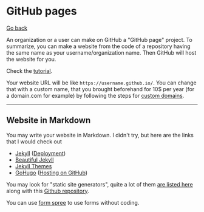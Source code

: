 # GitHub pages

[Go back](../index.md#advanced-concepts)

An organization or a user can make on GitHub a "GitHub page" project. To summarize, you can make a website from the code of a repository having the same name as your username/organization name. Then GitHub will host the website for you.

Check the [tutorial](https://pages.github.com/).

Your website URL will be like `https://username.github.io/`. You can change that with a custom name, that you brought beforehand for 10$ per year (for a domain.com
for example) by following the steps for [custom domains](https://docs.github.com/en/pages/configuring-a-custom-domain-for-your-github-pages-site/about-custom-domains-and-github-pages).

<hr class="sl">

## Website in Markdown

You may write your website in Markdown. I didn't try, but here are the links that I would check out

* [Jekyll](https://jekyllrb.com/docs/) ([Deployment](https://jekyllrb.com/docs/deployment/automated/))
* [Beautiful Jekyll](https://beautifuljekyll.com/)
* [Jekyll Themes](http://jekyllthemes.org/)
* [GoHugo](https://gohugo.io/) ([Hosting on GitHub](https://gohugo.io/hosting-and-deployment/hosting-on-github/))

You may look for "static site generators", quite a lot of them  [are listed here](https://jamstack.org/generators/) along with this [Github repository](https://github.com/myles/awesome-static-generators).

You can use [form spree](https://formspree.io/) to use forms without coding.